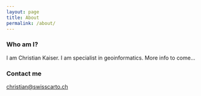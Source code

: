 ```yaml
---
layout: page
title: About
permalink: /about/
---
```


### Who am I?

I am Christian Kaiser. I am specialist in geoinformatics. More info to come...

### Contact me

[christian@swisscarto.ch](mailto:christian@swisscarto.ch)